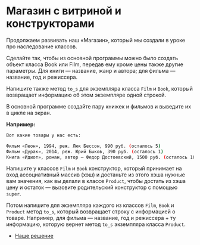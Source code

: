 # Магазин с витриной и конструкторами 

Продолжаем развивать наш «Магазин», который мы создали в уроке про наследование классов.

Сделайте так, чтобы из основной программы можно было создать объект класса Book или Film, передав ему
кроме цены также другие параметры. Для книги — название, жанр и автора; для фильма — название, год и режиссера.

Напишите также метод `to_s` для экземпляра класса `Film` и `Book`, который возвращает информацию об этом экземпляре одной строкой.

В основной программе создайте пару книжек и фильмов и выведите их в цикле на экран.

**Например:**

```sh
Вот какие товары у нас есть:

Фильм «Леон», 1994, реж. Люк Бессон, 990 руб. (осталось 5)
Фильм «Дурак», 2014, реж. Юрий Быков, 390 руб. (осталось 1)
Книга «Идиот», роман, автор — Федор Достоевский, 1500 руб. (осталось 10)
```

<div class="rubyrush-task-hint">

Напишите у классов `Film` и `Book` конструктор, который принимает на вход ассоциативный массив (хэш) и достаньте из этого хэша нужные вам значения, как вы делали в классе `Product`, чтобы достать из хэша цену и остаток — вызовите родительский конструктор с помощью `super`.

Потом напишите для экземпляра каждого из классов `Film`, `Book` и `Product` метод `to_s`, который возвращает строку с информацией о товаре. Например, для фильма — название, год и режиссера + ту информацию, которую вернет метод `to_s` экземпляра класса `Product`.

</div>


<div class="rubyrush-task-answer">


<ul>
<li><a href="https://github.com/aristofun/rubyrush-path/blob/master/steps/static-abstract-methods-01/solution/01_store.zip" class="rubyrush-task-solution-link">Наше решение</a></li></ul>

</div>
